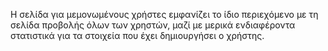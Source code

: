Η σελίδα για μεμονωμένους χρήστες εμφανίζει το ίδιο περιεχόμενο με τη σελίδα προβολής όλων των χρηστών, μαζί με μερικά ενδιαφέροντα στατιστικά για τα στοιχεία που έχει δημιουργήσει ο χρήστης.